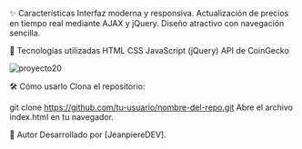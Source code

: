✨ Características
Interfaz moderna y responsiva.
Actualización de precios en tiempo real mediante AJAX y jQuery.
Diseño atractivo con navegación sencilla.


🚀 Tecnologías utilizadas
HTML
CSS
JavaScript (jQuery)
API de CoinGecko

![proyecto20](https://github.com/user-attachments/assets/a8f0b244-9e21-47c6-9f7e-f5457e9f5166)



🛠️ Cómo usarlo
Clona el repositorio:

git clone https://github.com/tu-usuario/nombre-del-repo.git
Abre el archivo index.html en tu navegador.


📌 Autor
Desarrollado por [JeanpiereDEV].
